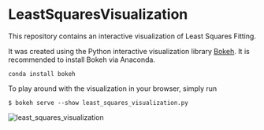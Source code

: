 # LeastSquaresVisualization

This repository contains an interactive visualization of Least Squares Fitting.

It was created using the Python interactive visualization library [Bokeh](http://bokeh.pydata.org/en/latest/). 
It is recommended to install Bokeh via Anaconda.

```
conda install bokeh
```

To play around with the visualization in your browser, simply run

```
$ bokeh serve --show least_squares_visualization.py
```

![least_squares_visualization](https://cloud.githubusercontent.com/assets/6171989/25815519/10765838-3421-11e7-82ef-42e8b3e02ba8.PNG)

